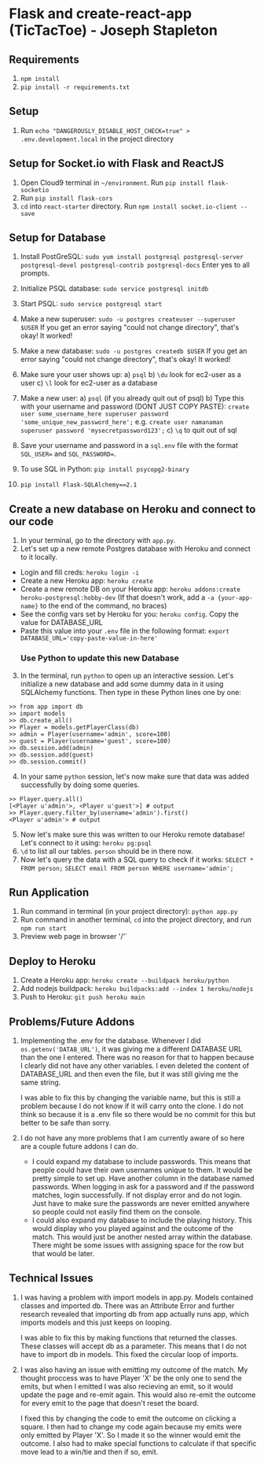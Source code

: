 # Flask and create-react-app (TicTacToe) - Joseph Stapleton

## Requirements
1. `npm install`
2. `pip install -r requirements.txt`

## Setup
1. Run `echo "DANGEROUSLY_DISABLE_HOST_CHECK=true" > .env.development.local` in the project directory

## Setup for Socket.io with Flask and ReactJS
1. Open Cloud9 terminal in `~/environment`. Run `pip install flask-socketio`
2. Run `pip install flask-cors`
3. `cd` into `react-starter` directory. Run `npm install socket.io-client --save`

## Setup for Database
1. Install PostGreSQL: `sudo yum install postgresql postgresql-server postgresql-devel postgresql-contrib postgresql-docs` Enter yes to all prompts.
2. Initialize PSQL database: `sudo service postgresql initdb`
3. Start PSQL: `sudo service postgresql start`
4. Make a new superuser: `sudo -u postgres createuser --superuser $USER` If you get an error saying "could not change directory", that's okay! It worked!
5. Make a new database: `sudo -u postgres createdb $USER` If you get an error saying "could not change directory", that's okay! It worked!
6. Make sure your user shows up:
a) `psql`
b) `\du` look for ec2-user as a user 
c) `\l` look for ec2-user as a database

7. Make a new user:
a) `psql` (if you already quit out of psql)
b) Type this with your username and password (DONT JUST COPY PASTE): `create user some_username_here superuser password 'some_unique_new_password_here';` e.g. `create user namanaman superuser password 'mysecretpassword123';`
c) `\q` to quit out of sql
8. Save your username and password in a `sql.env` file with the format `SQL_USER=` and `SQL_PASSWORD=`.
9. To use SQL in Python: `pip install psycopg2-binary`
10. `pip install Flask-SQLAlchemy==2.1`

## Create a new database on Heroku and connect to our code
1. In your terminal, go to the directory with `app.py`.
2. Let's set up a new remote Postgres database with Heroku and connect to it locally.
* Login and fill creds: `heroku login -i`
* Create a new Heroku app: `heroku create`
* Create a new remote DB on your Heroku app: `heroku addons:create heroku-postgresql:hobby-dev` (If that doesn't work, add a `-a {your-app-name}` to the end of the command, no braces)
* See the config vars set by Heroku for you: `heroku config`. Copy the value for DATABASE_URL
* Paste this value into your `.env` file in the following format: `export DATABASE_URL='copy-paste-value-in-here'`
    ### Use Python to update this new Database
3. In the terminal, run `python` to open up an interactive session. Let's initialize a new database and add some dummy data in it using SQLAlchemy functions. Then type in these Python lines one by one:
```
>> from app import db
>> import models
>> db.create_all()
>> Player = models.getPlayerClass(db)
>> admin = Player(username='admin', score=100)
>> guest = Player(username='guest', score=100)
>> db.session.add(admin)
>> db.session.add(guest)
>> db.session.commit()
```
4. In your same `python` session, let's now make sure that data was added successfully by doing some queries.
```
>> Player.query.all()
[<Player u'admin'>, <Player u'guest'>] # output
>> Player.query.filter_by(username='admin').first()
<Player u'admin'> # output
```
5. Now let's make sure this was written to our Heroku remote database! Let's connect to it using: `heroku pg:psql`
6. `\d` to list all our tables. `person` should be in there now.
7. Now let's query the data with a SQL query to check if it works:
`SELECT * FROM person;`
`SELECT email FROM person WHERE username='admin';`
## Run Application
1. Run command in terminal (in your project directory): `python app.py`
2. Run command in another terminal, `cd` into the project directory, and run `npm run start`
3. Preview web page in browser '/'`

## Deploy to Heroku
1. Create a Heroku app: `heroku create --buildpack heroku/python`
2. Add nodejs buildpack: `heroku buildpacks:add --index 1 heroku/nodejs`
3. Push to Heroku: `git push heroku main`

## Problems/Future Addons

1. Implementing the .env for the database. Whenever I did `os.getenv('DATAB_URL')`, it was giving me a different DATABASE URL than the one I entered.  There was no reason for that to happen because I clearly did not have any other variables.  I even deleted the content of DATABASE_URL and then even the file, but it was still giving me the same string.

   I was able to fix this by changing the variable name, but this is still a problem because I do not know if it will carry onto the clone.  I do not think so because it is a .env file so there would be no commit for this but better to be safe than sorry.
   
2. I do not have any more problems that I am currently aware of so here are a couple future addons I can do.
    
    * I could expand my database to include passwords.  This means that people could have their own usernames unique to them.  It would be pretty simple to set up.  Have another column in the database named passwords.  When logging in ask for a password and if the password matches, login successfully. If not display error and do not login. Just have to make sure the passwords are never emitted anywhere so people could not easily find them on the console.
    *  I could also expand my database to include the playing history.  This would display who you played against and the outcome of the match.  This would just be another nested array within the database.  There might be some issues with assigning space for the row but that would be later.
   

## Technical Issues

1. I was having a problem with import models in app.py.  Models contained classes and imported db. There was an Attribute Error and further research revealed that importing db from app actually runs app, which imports models and this just keeps on looping.

    I was able to fix this by making functions that returned the classes.  These classes will accept db as a parameter.  This means that I do not have to import db in models. This fixed the circular loop of imports.

2. I was also having an issue with emitting my outcome of the match.  My thought proccess was to have Player 'X' be the only one to send the emits, but when I emitted I was also recieving an emit, so it would update the page and re-emit again.  This would also re-emit the outcome for every emit to the page that doesn't reset the board. 

    I fixed this by changing the code to emit the outcome on clicking a square.  I then had to change my code again because my emits were only emitted by Player 'X'.  So I made it so the winner would emit the outcome.  I also had to make special functions to calculate if that specific move lead to a win/tie and then if so, emit.

